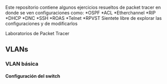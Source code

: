 Este repositorio contiene algunos ejercicios resueltos de packet tracer en donde se ven configuraciones como:
  *OSPF
  *ACL
  *Etherchannel
  *RIP
  *DHCP
  *DNC
  *SSH
  *ROAS
  *Telnet
  *RPVST
Sientete libre de explorar las configuraciones y de modificarlos

 Laboratorios de Packet Tracer
## VLANs
### VLAN básica
#### Configuración del switch
